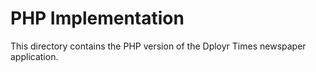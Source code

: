 # PHP Implementation

This directory contains the PHP version of the Dployr Times newspaper application.